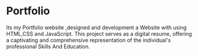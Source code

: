 # Portfolio
Its my Portfolio website ,designed and development a Website with using HTML,CSS and JavaScript.
This project serves as a digital resume, offering a captivating and comprehensive representation of the individual's professional Skills And Education.
